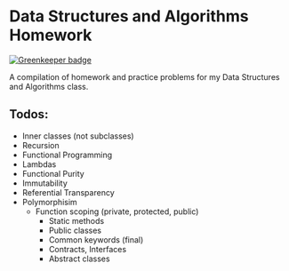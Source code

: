 Data Structures and Algorithms Homework
========================================

[![Greenkeeper badge](https://badges.greenkeeper.io/amilajack/cs-data-structures-and-algorithms.svg)](https://greenkeeper.io/)

A compilation of homework and practice problems for my Data Structures and Algorithms
class.

## Todos:
* Inner classes (not subclasses)
* Recursion
* Functional Programming
 * Lambdas
 * Functional Purity
 * Immutability
 * Referential Transparency
* Polymorphisim
  -  Function scoping (private, protected, public)
     - Static methods
     - Public classes
     - Common keywords (final)
     - Contracts, Interfaces
      - Abstract classes
